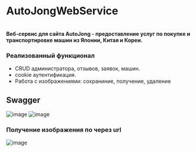 # AutoJongWebService

<br><b>Веб-сервис для сайта AutoJong - предоставление услуг по покупке и транспортировке машин из Японии, Китая и Кореи.</b></br>

### Реализованный функционал
- CRUD администратора, отзывов, заявок, машин.
- cookie аутентификация.
- Работа с изображениями: сохраниние, получение, удаление

## Swagger

![image](https://github.com/kiper01/AutoJongWebService/assets/122391140/40db2fec-2d8d-469c-b7a1-3c61e1ca9141)
![image](https://github.com/kiper01/AutoJongWebService/assets/122391140/027ef788-3d79-437b-82ed-5a3fdab2a6b6)

### Получение изображения по через url

![image](https://github.com/kiper01/AutoJongWebService/assets/122391140/a6de20f9-318e-4fea-845a-deaf45f403af)
